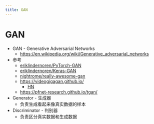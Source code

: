 ```yaml
---
title: GAN
---
```


# GAN

- GAN - Generative Adversarial Networks
  - https://en.wikipedia.org/wiki/Generative_adversarial_networks
- 参考
  - [eriklindernoren/PyTorch-GAN](https://github.com/eriklindernoren/PyTorch-GAN)
  - [eriklindernoren/Keras-GAN](https://github.com/eriklindernoren/Keras-GAN)
  - [nightrome/really-awesome-gan](https://github.com/nightrome/really-awesome-gan)
  - https://videogigagan.github.io/
    - [HN](https://news.ycombinator.com/item?id=40130803)
  - https://pfnet-research.github.io/tgan/
- Generator - 生成器
  - 负责生成看起来像真实数据的样本
- Discriminator - 判别器
  - 负责区分真实数据和生成数据
